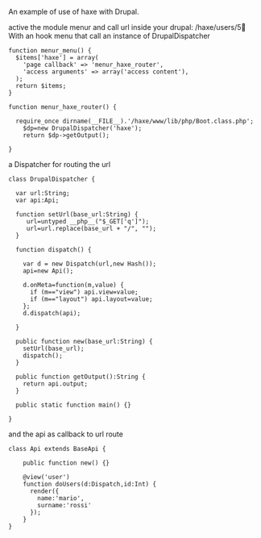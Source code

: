 An example of use of haxe with Drupal.

active the module menur and call url inside your drupal: /haxe/users/5
With an hook menu that call an instance of DrupalDispatcher


	function menur_menu() {
	  $items['haxe'] = array(
	    'page callback' => 'menur_haxe_router',
	    'access arguments' => array('access content'), 
	  );
	  return $items;
	}

	function menur_haxe_router() {
      	
	  require_once dirname(__FILE__).'/haxe/www/lib/php/Boot.class.php';
		$dp=new DrupalDispatcher('haxe');
		return $dp->getOutput();
	
	}


a Dispatcher for routing the url 



	class DrupalDispatcher {

	  var url:String;
	  var api:Api;

	  function setUrl(base_url:String) {
	     url=untyped __php__("$_GET['q']");
	     url=url.replace(base_url + "/", "");
	  }

	  function dispatch() {

	    var d = new Dispatch(url,new Hash());
	    api=new Api();

	    d.onMeta=function(m,value) {
	      if (m=="view") api.view=value;
	      if (m=="layout") api.layout=value;
	    };
	    d.dispatch(api);

	  }

	  public function new(base_url:String) {
	    setUrl(base_url);
	    dispatch(); 
	  }

	  public function getOutput():String {
	    return api.output;
	  }

	  public static function main() {}

	}



and the api as callback to url route



	class Api extends BaseApi {

	    public function new() {}

	    @view('user')
	    function doUsers(d:Dispatch,id:Int) {
	      render({
	        name:'mario',
	        surname:'rossi'
	      });
	    }
	}



